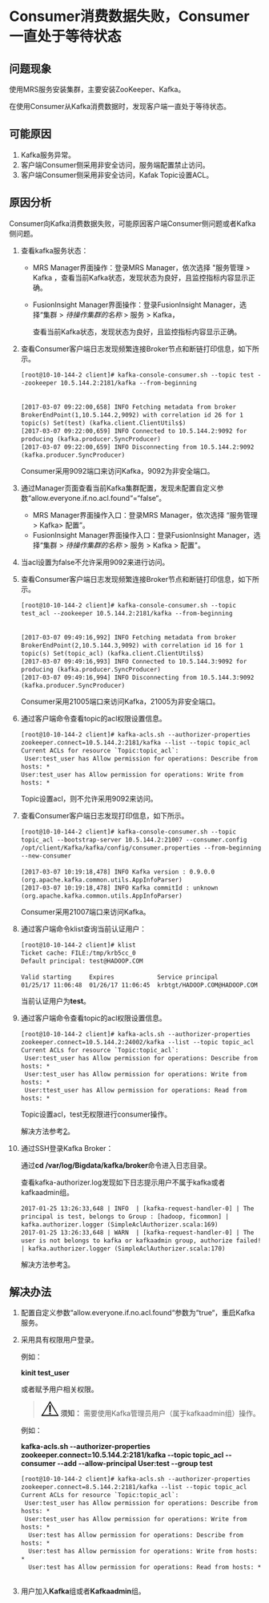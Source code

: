 # Consumer消费数据失败，Consumer一直处于等待状态<a name="mrs_03_0064"></a>

## 问题现象<a name="zh-cn_topic_0167276017_s8c5a413588744f3ea1320d012fdb73cb"></a>

使用MRS服务安装集群，主要安装ZooKeeper、Kafka。

在使用Consumer从Kafka消费数据时，发现客户端一直处于等待状态。

## 可能原因<a name="zh-cn_topic_0167276017_s32d34cd2ed084d9dbf63d1ca6576eea0"></a>

1.  Kafka服务异常。
2.  客户端Consumer侧采用非安全访问，服务端配置禁止访问。
3.  客户端Consumer侧采用非安全访问，Kafak Topic设置ACL。

## 原因分析<a name="zh-cn_topic_0167276017_section7028627115832"></a>

Consumer向Kafka消费数据失败，可能原因客户端Consumer侧问题或者Kafka侧问题。

1.  查看kafka服务状态：
    -   MRS Manager界面操作：登录MRS Manager，依次选择 "服务管理 \> Kafka ，查看当前Kafka状态，发现状态为良好，且监控指标内容显示正确。
    -   FusionInsight Manager界面操作：登录FusionInsight Manager，选择“集群 \>  _待操作集群的名称_  \> 服务 \> Kafka，

        查看当前Kafka状态，发现状态为良好，且监控指标内容显示正确。

2.  查看Consumer客户端日志发现频繁连接Broker节点和断链打印信息，如下所示。

    ```
    [root@10-10-144-2 client]# kafka-console-consumer.sh --topic test --zookeeper 10.5.144.2:2181/kafka --from-beginning 
    
    
    [2017-03-07 09:22:00,658] INFO Fetching metadata from broker BrokerEndPoint(1,10.5.144.2,9092) with correlation id 26 for 1 topic(s) Set(test) (kafka.client.ClientUtils$)
    [2017-03-07 09:22:00,659] INFO Connected to 10.5.144.2:9092 for producing (kafka.producer.SyncProducer)
    [2017-03-07 09:22:00,659] INFO Disconnecting from 10.5.144.2:9092 (kafka.producer.SyncProducer)
    ```

    Consumer采用9092端口来访问Kafka，9092为非安全端口。

3.  通过Manager页面查看当前Kafka集群配置，发现未配置自定义参数“allow.everyone.if.no.acl.found“=“false“。
    -   MRS Manager界面操作入口：登录MRS Manager，依次选择 “服务管理 \> Kafka\> 配置”。
    -   FusionInsight Manager界面操作入口：登录FusionInsight Manager，选择“集群 \>  _待操作集群的名称_  \> 服务 \> Kafka \> 配置"。

4.  当acl设置为false不允许采用9092来进行访问。
5.  查看Consumer客户端日志发现频繁连接Broker节点和断链打印信息，如下所示。

    ```
    [root@10-10-144-2 client]# kafka-console-consumer.sh --topic test_acl --zookeeper 10.5.144.2:2181/kafka --from-beginning
    
    
    [2017-03-07 09:49:16,992] INFO Fetching metadata from broker BrokerEndPoint(2,10.5.144.3,9092) with correlation id 16 for 1 topic(s) Set(topic_acl) (kafka.client.ClientUtils$)
    [2017-03-07 09:49:16,993] INFO Connected to 10.5.144.3:9092 for producing (kafka.producer.SyncProducer)
    [2017-03-07 09:49:16,994] INFO Disconnecting from 10.5.144.3:9092 (kafka.producer.SyncProducer)
    ```

    Consumer采用21005端口来访问Kafka，21005为非安全端口。

6.  通过客户端命令查看topic的acl权限设置信息。

    ```
    [root@10-10-144-2 client]# kafka-acls.sh --authorizer-properties zookeeper.connect=10.5.144.2:2181/kafka --list --topic topic_acl
    Current ACLs for resource `Topic:topic_acl`: 
     User:test_user has Allow permission for operations: Describe from hosts: *
    User:test_user has Allow permission for operations: Write from hosts: * 
    ```

    Topic设置acl，则不允许采用9092来访问。

7.  查看Consumer客户端日志发现打印信息，如下所示。

    ```
    [root@10-10-144-2 client]# kafka-console-consumer.sh --topic topic_acl --bootstrap-server 10.5.144.2:21007 --consumer.config /opt/client/Kafka/kafka/config/consumer.properties --from-beginning --new-consumer
    
    [2017-03-07 10:19:18,478] INFO Kafka version : 0.9.0.0 (org.apache.kafka.common.utils.AppInfoParser)
    [2017-03-07 10:19:18,478] INFO Kafka commitId : unknown (org.apache.kafka.common.utils.AppInfoParser)
    ```

    Consumer采用21007端口来访问Kafka。

8.  通过客户端命令klist查询当前认证用户：

    ```
    [root@10-10-144-2 client]# klist
    Ticket cache: FILE:/tmp/krb5cc_0
    Default principal: test@HADOOP.COM
    
    Valid starting     Expires            Service principal
    01/25/17 11:06:48  01/26/17 11:06:45  krbtgt/HADOOP.COM@HADOOP.COM
    ```

    当前认证用户为**test**。

9.  通过客户端命令查看topic的acl权限设置信息。

    ```
    [root@10-10-144-2 client]# kafka-acls.sh --authorizer-properties zookeeper.connect=10.5.144.2:24002/kafka --list --topic topic_acl
    Current ACLs for resource `Topic:topic_acl`: 
     User:test_user has Allow permission for operations: Describe from hosts: *
     User:test_user has Allow permission for operations: Write from hosts: * 
     User:ttest_user has Allow permission for operations: Read from hosts: *
    ```

    Topic设置acl，test无权限进行consumer操作。

    解决方法参考[2](#zh-cn_topic_0167276017_li42828707125627)。

10. 通过SSH登录Kafka Broker：

    通过**cd /var/log/Bigdata/kafka/broker**命令进入日志目录。

    查看kafka-authorizer.log发现如下日志提示用户不属于kafka或者kafkaadmin组。

    ```
    2017-01-25 13:26:33,648 | INFO  | [kafka-request-handler-0] | The principal is test, belongs to Group : [hadoop, ficommon] | kafka.authorizer.logger (SimpleAclAuthorizer.scala:169)
    2017-01-25 13:26:33,648 | WARN  | [kafka-request-handler-0] | The user is not belongs to kafka or kafkaadmin group, authorize failed! | kafka.authorizer.logger (SimpleAclAuthorizer.scala:170)
    ```

    解决方法参考[3](#zh-cn_topic_0167276017_li40704794133146)。


## 解决办法<a name="zh-cn_topic_0167276017_s2d3c010d3bc0406fa3f531ccd76c297f"></a>

1.  配置自定义参数“allow.everyone.if.no.acl.found“参数为“true“，重启Kafka服务。
2.  <a name="zh-cn_topic_0167276017_li42828707125627"></a>采用具有权限用户登录。

    例如：

    **kinit test\_user**

    或者赋予用户相关权限。

    >![](public_sys-resources/icon-notice.gif) **须知：** 
    >需要使用Kafka管理员用户（属于kafkaadmin组）操作。

    例如：

    **kafka-acls.sh --authorizer-properties zookeeper.connect=10.5.144.2:2181/kafka  --topic topic\_acl --consumer --add --allow-principal User:test --group test**

    ```
    [root@10-10-144-2 client]# kafka-acls.sh --authorizer-properties zookeeper.connect=8.5.144.2:2181/kafka --list --topic topic_acl
    Current ACLs for resource `Topic:topic_acl`: 
     User:test_user has Allow permission for operations: Describe from hosts: *
     User:test_user has Allow permission for operations: Write from hosts: *
      User:test has Allow permission for operations: Describe from hosts: *
      User:test has Allow permission for operations: Write from hosts: *
      User:test has Allow permission for operations: Read from hosts: *
      
    ```

3.  <a name="zh-cn_topic_0167276017_li40704794133146"></a>用户加入**Kafka**组或者**Kafkaadmin**组。

